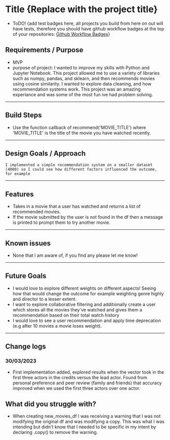 # Title {Replace with the project title}
 - ToDO!
{add test badges here, all projects you build from here on out will have tests, therefore you should have github workflow badges at the top of your repositories: [Github Workflow Badges](https://docs.github.com/en/actions/monitoring-and-troubleshooting-workflows/adding-a-workflow-status-badge)}

## Requirements / Purpose

-   MVP
-   purpose of project: I wanted to improve my skills with Python and Jupyter Notebook. This project allowed me to use a variety of libraries such as numpy, pandas, and sklearn, and then recommends movies using cosine similarity. 
I wanted to explore data cleaning, and how recommendation systems work. This project was an amazing experiance and was some of the most fun ive had problem solving.

---

## Build Steps

-   Use the function callback of recommend('MOVIE_TITLE') where 'MOVIE_TITLE' is the title of the movie you have watched recently.

---

## Design Goals / Approach

    I implemented a simple recommendation system on a smaller dataset (4000) so I could see how different factors influenced the outcome, for example  

---

## Features

  - Takes in a movie that a user has watched and returns a list of recommended movies. 
  - If the movie submitted by the user is not found in the df then a message is printed to prompt them to try another movie.

---

## Known issues
  - None that I am aware of, if you find any please let me know!
--- 

## Future Goals

-   I would love to explore different weights on different aspects! Seeing how that would change the outcome for example weighting genre highly and director to a lesser extent.
- I want to explore collaborative filtering and additionally create a user which stores all the movies they've watched and gives them a recommendation based on their total watch  history
- I would love to see a user recommendation and apply time deprecation (e.g after 10 movies a movie loses weight).

---

## Change logs

  ### 30/03/2023
  - First implementation added, explored results when the vector took in the first three actors in the credits versus the lead actor. Found from personal preference and peer review (family and friends) that accuracy improved when we used the first three actors over one actor.

## What did you struggle with?

-   When creating new_movies_df I was receiving a warning that I was not modifying the original df and was modifying a copy. This was what I was intending but didn't know that I needed to be specific in my intent by declaring .copy() to remove the warning.

